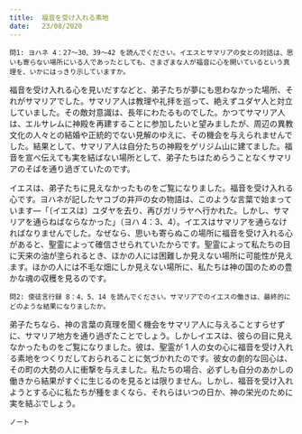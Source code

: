 ```yaml
---
title:  福音を受け入れる素地
date:   23/08/2020
---
```


`問1: ヨハネ 4：27～30、39～42 を読んでください。イエスとサマリアの女との対話は、思いも寄らない場所にいる人であったとしても、さまざまな人が福音に心を開いているという真理を、いかにはっきり示していますか。`

福音を受け入れる心を見いだすなどと、弟子たちが夢にも思わなかった場所、それがサマリアでした。サマリア人は教理や礼拝を巡って、絶えずユダヤ人と対立していました。その敵対意識は、長年にわたるものでした。かつてサマリア人は、エルサレムに神殿を再建することに参加したいと望みましたが、周辺の異教文化の人々との結婚や正統的でない見解のゆえに、その機会を与えられませんでした。結果として、サマリア人は自分たちの神殿をゲリジム山に建てました。福音を宣べ伝えても実を結ばない場所として、弟子たちはためらうことなくサマリアのそばを通り過ぎていたのです。

イエスは、弟子たちに見えなかったものをご覧になりました。福音を受け入れる心です。ヨハネが記したヤコブの井戸の女の物語は、このような言葉で始まっています―「〔イエスは〕ユダヤを去り、再びガリラヤへ行かれた。しかし、サマリアを通らねばならなかった」（ヨハ 4：3、4）。イエスはサマリアを通らなければなりませんでした。なぜなら、思いも寄らぬこの場所に福音を受け入れる心があると、聖霊によって確信させられていたからです。聖霊によって私たちの目に天来の油が塗られるとき、ほかの人には困難しか見えない場所に可能性が見えます。ほかの人には不毛な畑にしか見えない場所に、私たちは神の国のための豊かな魂の収穫を見るのです。

`問2: 使徒言行録 8：4、5、14 を読んでください。サマリアでのイエスの働きは、最終的にどのような結果になりましたか。`

弟子たちなら、神の言葉の真理を聞く機会をサマリア人に与えることすらせずに、サマリア地方を通り過ぎたことでしょう。しかしイエスは、彼らの目に見えなかったものをご覧になりました。彼は、聖霊が 1 人の女の心に福音を受け入れる素地をつくりだしておられることに気づかれたのです。彼女の劇的な回心は、その町の大勢の人に衝撃を与えました。私たちの場合、必ずしも自分のあかしの働きから結果がすぐに生じるのを見るとは限りません。しかし、福音を受け入れようとする心に私たちが種をまくなら、それらはいつの日か、神の栄光のために実を結ぶでしょう。

`ノート`